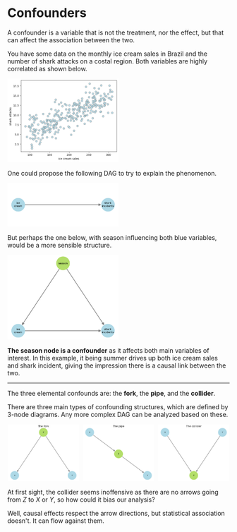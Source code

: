 # **Confounders**

<div class="highlight-section">
A confounder is a variable that is not the treatment, nor the effect, but that can affect the association between the two.
</div>

You have some data on the monthly ice cream sales in Brazil and the number of shark attacks on a costal region. Both variables are highly correlated as shown below.

<img src="../imgs/confounders1.png" alt="Fork" width="50%" />

One could propose the following DAG to try to explain the phenomenon.

<img src="../imgs/confounders2.png" alt="Fork" width="50%" />

But perhaps the one below, with season influencing both blue variables, would be a more sensible structure.

<img src="../imgs/confounders3.png" alt="Fork" width="50%" />


**The season node is a confounder** as it affects both main variables of interest. In this example, it being summer drives up both ice cream sales and shark incident, giving the impression there is a causal link between the two.

---
<div class="highlight-section">
The three elemental confounds are: the <strong>fork</strong>, the <strong>pipe</strong>, and the <strong>collider</strong>.
</div>

There are three main types of confounding structures, which are defined by 3-node diagrams. Any more complex DAG can be analyzed based on these.

<div style="text-align:center;">
  <img src="../imgs/confounders4.png" alt="Fork" width="32%" style="display:inline-block; margin-right:1%;" />
  <img src="../imgs/confounders5.png" alt="Pipe" width="32%" style="display:inline-block; margin-right:1%;" />
  <img src="../imgs/confounders6.png" alt="Collider" width="32%" style="display:inline-block;" />
</div>

At first sight, the collider seems inoffensive as there are no arrows going from $Z$ to $X$ or $Y$, so how could it bias our analysis?

Well, causal effects respect the arrow directions, but statistical association doesn't. It can flow against them.
